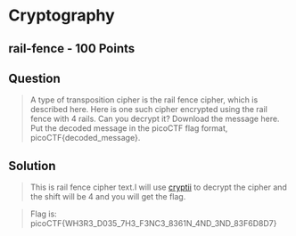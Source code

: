 # Cryptography
## rail-fence - 100 Points
## Question
> A type of transposition cipher is the rail fence cipher, which is described here. Here is one such cipher encrypted using the rail fence with 4 rails. Can you decrypt it? Download the message here. Put the decoded message in the picoCTF flag format, picoCTF{decoded_message}.

## Solution
> This is rail fence cipher text.I will use [cryptii](https://cryptii.com/pipes/rail-fence-cipher) to decrypt the cipher and the shift will be 4 and you will get the flag.


> Flag is: picoCTF{WH3R3_D035_7H3_F3NC3_8361N_4ND_3ND_83F6D8D7}
